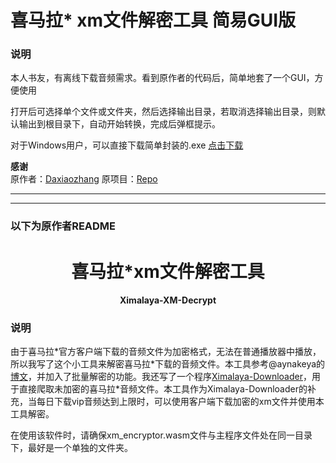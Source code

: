 # 喜马拉\* xm文件解密工具 简易GUI版

### 说明

本人书友，有离线下载音频需求。看到原作者的代码后，简单地套了一个GUI，方便使用

打开后可选择单个文件或文件夹，然后选择输出目录，若取消选择输出目录，则默认输出到根目录下，自动开始转换，完成后弹框提示。


对于Windows用户，可以直接下载简单封装的.exe [点击下载](https://raw.githubusercontent.com/Xinjian-Zhang/Ximalaya-XM-Decrypt-GUI/main/喜玛拉x音频解密工具.exe)


**感谢**<br>
原作者：[Daxiaozhang](https://github.com/Diaoxiaozhang/)
原项目：[Repo](https://github.com/Diaoxiaozhang/Ximalaya-XM-Decrypt)

----
----

### 以下为原作者README

<h1 align="center">喜马拉*xm文件解密工具</h1>
<h4 align="center">Ximalaya-XM-Decrypt</h4>


### 说明

由于喜马拉\*官方客户端下载的音频文件为加密格式，无法在普通播放器中播放，所以我写了这个小工具来解密喜马拉\*下载的音频文件。本工具参考@aynakeya的[博文](https://www.aynakeya.com/2023/03/15/ctf/xi-ma-la-ya-xm-wen-jian-jie-mi-ni-xiang-fen-xi/)，并加入了批量解密的功能。我还写了一个程序[Ximalaya-Downloader](https://github.com/Diaoxiaozhang/Ximalaya-Downloader)，用于直接爬取未加密的喜马拉\*音频文件。本工具作为Ximalaya-Downloader的补充，当每日下载vip音频达到上限时，可以使用客户端下载加密的xm文件并使用本工具解密。

在使用该软件时，请确保xm_encryptor.wasm文件与主程序文件处在同一目录下，最好是一个单独的文件夹。